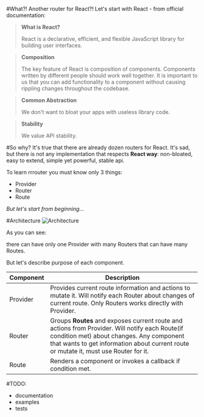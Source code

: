 #What?! Another router for React?!
Let's start with React - from official documentation:

>**What is React?**
>
>React is a declarative, efficient, and flexible JavaScript library for building user interfaces.

>**Composition**
>
>The key feature of React is composition of components. Components written by different people should work well together. It is important to us that you can add functionality to a component without causing rippling changes throughout the codebase.

>**Common Abstraction**
>
>We don't want to bloat your apps with useless library code.

>**Stability**
>
>We value API stability.

#So why?
It's true that there are already dozen routers for React. It's sad, but there is not any implementation that respects **React way**: non-bloated, easy to extend, simple yet powerful, stable api.

To learn rrrouter you must know only 3 things:
- Provider
- Router
- Route

_But let's start from beginning..._

#Architecture
![Architecture](http://www.plantuml.com/plantuml/proxy?src=https://raw.githubusercontent.com/plandem/rrrouter/master/docs/architecture.puml)

As you can see:

there can have only one Provider with many Routers that can have many Routes.

But let's describe purpose of each component.

| Component      | Description              |
|----------------|--------------------------|
| Provider       | Provides current route information and actions to mutate it. Will notify each Router about changes of current route. Only Routers works directly with Provider. |
| Router         | Groups **Routes** and exposes current route and actions from Provider. Will notify each Route(if condition met) about changes. Any component that wants to get information about current route or mutate it, must use Router for it. |
| Route          | Renders a component or invokes a callback if condition met. |


#TODO:
- documentation
- examples
- tests



